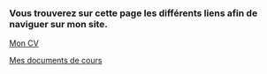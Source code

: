 ### Vous trouverez sur cette page les différents liens afin de naviguer sur mon site.

<a href="https://pierreloisel.github.io/about"> Mon CV </a>

<a href="https://pierreloisel.github.io/cours"> Mes documents de cours </a>
